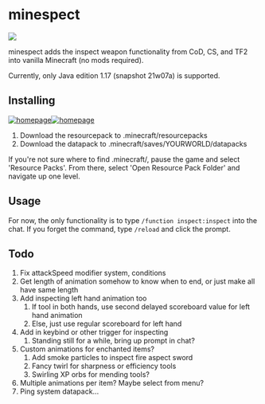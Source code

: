 # minespect
![](https://img.shields.io/badge/animated%20models-48%25-yellow)

minespect adds the inspect weapon functionality from CoD, CS, and TF2 into vanilla Minecraft (no mods required).

Currently, only Java edition 1.17 (snapshot 21w07a) is supported.

## Installing
[![homepage][1]][2][![homepage][3]][4]

[1]:  https://img.shields.io/badge/-datapack-854f2b?style=for-the-badge
[2]:  https://github.com/torshepherd/minespect/releases/latest/download/datapack.zip
[3]:  https://img.shields.io/badge/-resourcepack-70b237?style=for-the-badge
[4]:  https://github.com/torshepherd/minespect/releases/latest/download/resourcepack.zip
1. Download the resourcepack to .minecraft/resourcepacks
1. Download the datapack to .minecraft/saves/YOURWORLD/datapacks

If you're not sure where to find .minecraft/, pause the game and select 'Resource Packs'. From there, select 'Open Resource Pack Folder' and navigate up one level.

## Usage
For now, the only functionality is to type ```/function inspect:inspect``` into the chat. If you forget the command, type ```/reload``` and click the prompt.

## Todo
1. Fix attackSpeed modifier system, conditions
2. Get length of animation somehow to know when to end, or just make all have same length
3. Add inspecting left hand animation too
   1. If tool in both hands, use second delayed scoreboard value for left hand animation
   2. Else, just use regular scoreboard for left hand
4. Add in keybind or other trigger for inspecting
   1. Standing still for a while, bring up prompt in chat?
5. Custom animations for enchanted items?
   1. Add smoke particles to inspect fire aspect sword
   2. Fancy twirl for sharpness or efficiency tools
   3. Swirling XP orbs for mending tools?
6. Multiple animations per item? Maybe select from menu?
7. Ping system datapack...
